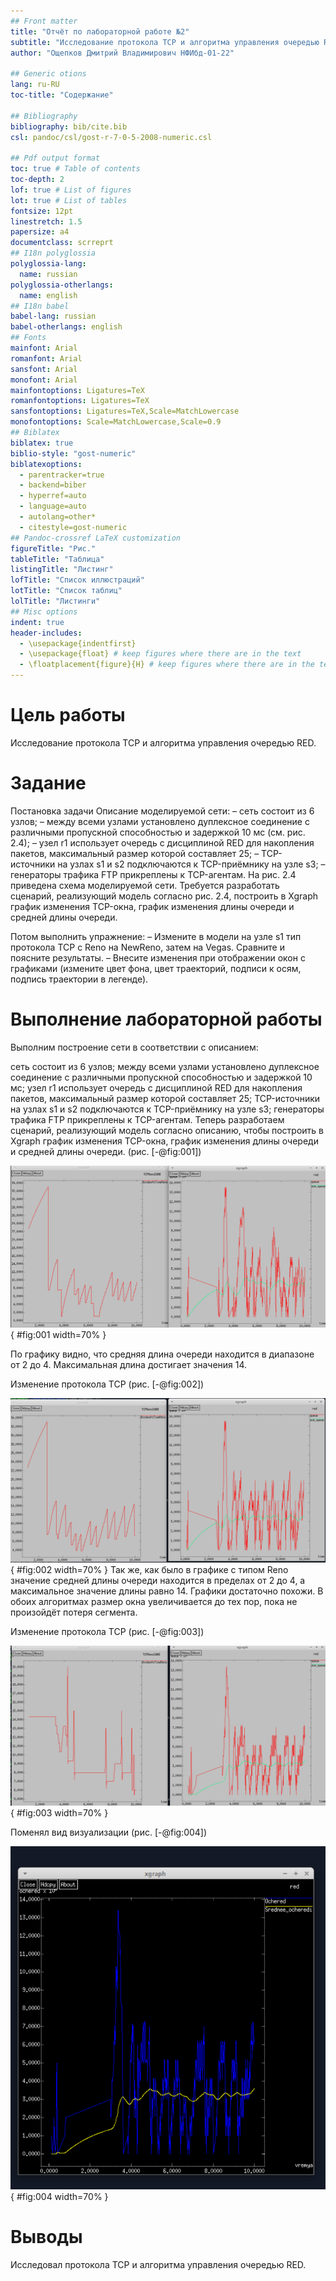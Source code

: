 ```yaml
---
## Front matter
title: "Отчёт по лабораторной работе №2"
subtitle: "Исследование протокола TCP и алгоритма управления очередью RED"
author: "Ощепков Дмитрий Владимирович НФИбд-01-22"

## Generic otions
lang: ru-RU
toc-title: "Содержание"

## Bibliography
bibliography: bib/cite.bib
csl: pandoc/csl/gost-r-7-0-5-2008-numeric.csl

## Pdf output format
toc: true # Table of contents
toc-depth: 2
lof: true # List of figures
lot: true # List of tables
fontsize: 12pt
linestretch: 1.5
papersize: a4
documentclass: scrreprt
## I18n polyglossia
polyglossia-lang:
  name: russian
polyglossia-otherlangs:
  name: english
## I18n babel
babel-lang: russian
babel-otherlangs: english
## Fonts
mainfont: Arial
romanfont: Arial
sansfont: Arial
monofont: Arial
mainfontoptions: Ligatures=TeX
romanfontoptions: Ligatures=TeX
sansfontoptions: Ligatures=TeX,Scale=MatchLowercase
monofontoptions: Scale=MatchLowercase,Scale=0.9
## Biblatex
biblatex: true
biblio-style: "gost-numeric"
biblatexoptions:
  - parentracker=true
  - backend=biber
  - hyperref=auto
  - language=auto
  - autolang=other*
  - citestyle=gost-numeric
## Pandoc-crossref LaTeX customization
figureTitle: "Рис."
tableTitle: "Таблица"
listingTitle: "Листинг"
lofTitle: "Список иллюстраций"
lotTitle: "Список таблиц"
lolTitle: "Листинги"
## Misc options
indent: true
header-includes:
  - \usepackage{indentfirst}
  - \usepackage{float} # keep figures where there are in the text
  - \floatplacement{figure}{H} # keep figures where there are in the text
---
```


# Цель работы

Исследование протокола TCP и алгоритма управления очередью RED.

# Задание

Постановка задачи Описание моделируемой сети:
– сеть состоит из 6 узлов;
– между всеми узлами установлено дуплексное соединение с различными пропускной способностью и задержкой 10 мс (см. рис. 2.4);
– узел r1 использует очередь с дисциплиной RED для накопления пакетов, максимальный размер которой составляет 25;
– TCP-источники на узлах s1 и s2 подключаются к TCP-приёмнику на узле s3;
– генераторы трафика FTP прикреплены к TCP-агентам.
На рис. 2.4 приведена схема моделируемой сети.
Требуется разработать сценарий, реализующий модель согласно рис. 2.4, построить в Xgraph график изменения TCP-окна, график изменения длины очереди
и средней длины очереди.

Потом выполнить упражнение:
– Измените в модели на узле s1 тип протокола TCP с Reno на NewReno, затем на
Vegas. Сравните и поясните результаты.
– Внесите изменения при отображении окон с графиками (измените цвет фона,
цвет траекторий, подписи к осям, подпись траектории в легенде).

# Выполнение лабораторной работы

Выполним построение сети в соответствии с описанием:

сеть состоит из 6 узлов;
между всеми узлами установлено дуплексное соединение с различными пропускной способностью и задержкой 10 мс;
узел r1 использует очередь с дисциплиной RED для накопления пакетов, максимальный размер которой составляет 25;
TCP-источники на узлах s1 и s2 подключаются к TCP-приёмнику на узле s3;
генераторы трафика FTP прикреплены к TCP-агентам.
Теперь разработаем сценарий, реализующий модель согласно описанию, чтобы построить в Xgraph график изменения TCP-окна, график изменения длины очереди и средней длины очереди. (рис. [-@fig:001])

![Вывод программы](image/1.png){ #fig:001 width=70% }

По графику видно, что средняя длина очереди находится в диапазоне от 2 до 4. Максимальная длина достигает значения 14.

Изменение протокола TCP (рис. [-@fig:002])

![Изменил тип Reno на NewReno](image/2.png){ #fig:002 width=70% }
Так же, как было в графике с типом Reno значение средней длины очереди находится в пределах от 2 до 4, а максимальное значение длины равно 14. Графики достаточно похожи. В обоих алгоритмах размер окна увеличивается до тех пор, пока не произойдёт потеря сегмента.

Изменение протокола TCP (рис. [-@fig:003])

![изменил тип Reno на Vegas](image/3.png){ #fig:003 width=70% }

Поменял вид визуализации (рис. [-@fig:004])

![Внес изменения в процедуру finish](image/4.png){ #fig:004 width=70% }

# Выводы

Исследовал протокола TCP и алгоритма управления очередью RED.